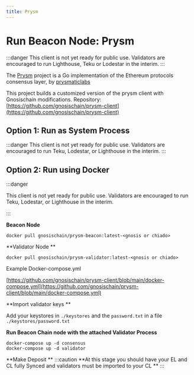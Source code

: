 ```yaml
---
title: Prysm
---
```


# Run Beacon Node: Prysm

:::danger
This client is not yet ready for public use. Validators are encouraged to run Lighthouse, Teku or Lodestar in the interim.
:::

The [Prysm](https://github.com/prysmaticlabs/prysm) project is a Go implementation of the Ethereum protocols consensus layer, by [prysmaticlabs](https://prysmaticlabs.com/)

This project builds a customized version of the prysm client with Gnosischain modifications.
Repository: [https://github.com/gnosischain/prysm-client](https://github.com/gnosischain/prysm-client)

## Option 1: Run as System Process

:::danger
This client is not yet ready for public use. Validators are encouraged to run Teku, Lodestar, or Lighthouse in the interim.
:::

## Option 2: Run using Docker

:::danger

This client is not yet ready for public use. Validators are encouraged to run Teku, Lodestar, or Lighthouse in the interim.

:::

**Beacon Node**

```shell
docker pull gnosischain/prysm-beacon:latest-<gnosis or chiado>
```

**Validator Node **

```shell
docker pull gnosischain/prysm-validator:latest-<gnosis or chiado>
```

Example Docker-compose.yml

[https://github.com/gnosischain/prysm-client/blob/main/docker-compose.yml](https://github.com/gnosischain/prysm-client/blob/main/docker-compose.yml)

**Import validator keys **

Add your keystores in `./keystores` and the `password.txt` in a file `./keystores/password.txt`

**Run Beacon Chain node with the attached Validator Process**

```shell
docker-compose up -d consensus
docker-compose up -d validator
```

**Make Deposit **
:::caution
**At this stage you should have your EL and CL fully Synced and validators must be imported to your CL **
:::
